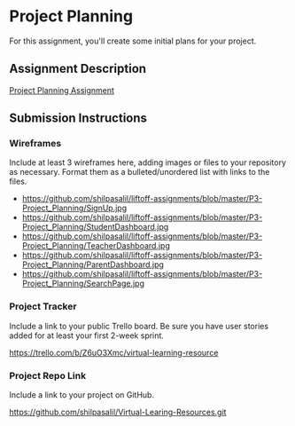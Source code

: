 # Project Planning
For this assignment, you'll create some initial plans for your project.

## Assignment Description
[Project Planning Assignment](https://education.launchcode.org/liftoff/modules/assignments/project-planning)

## Submission Instructions

### Wireframes

Include at least 3 wireframes here, adding images or files to your repository as necessary. Format them as a bulleted/unordered list with links to the files.

* https://github.com/shilpasalil/liftoff-assignments/blob/master/P3-Project_Planning/SignUp.jpg
* https://github.com/shilpasalil/liftoff-assignments/blob/master/P3-Project_Planning/StudentDashboard.jpg
* https://github.com/shilpasalil/liftoff-assignments/blob/master/P3-Project_Planning/TeacherDashboard.jpg
* https://github.com/shilpasalil/liftoff-assignments/blob/master/P3-Project_Planning/ParentDashboard.jpg
* https://github.com/shilpasalil/liftoff-assignments/blob/master/P3-Project_Planning/SearchPage.jpg

### Project Tracker

Include a link to your public Trello board. Be sure you have user stories added for at least your first 2-week sprint.

https://trello.com/b/Z6uO3Xmc/virtual-learning-resource

### Project Repo Link

Include a link to your project on GitHub.

https://github.com/shilpasalil/Virtual-Learing-Resources.git
